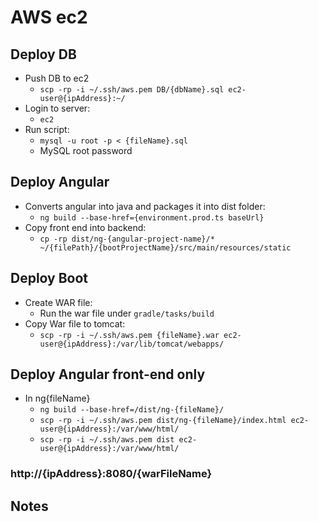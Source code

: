 # AWS ec2

## Deploy DB

* Push DB to ec2
  * ```scp -rp -i ~/.ssh/aws.pem DB/{dbName}.sql ec2-user@{ipAddress}:~/```
* Login to server:
  * ```ec2```
* Run script:
  * ```mysql -u root -p < {fileName}.sql```
  * MySQL root password

## Deploy Angular

* Converts angular into java and packages it into dist folder:
  * ```ng build --base-href={environment.prod.ts baseUrl}```
* Copy front end into backend:
  * ```cp -rp dist/ng-{angular-project-name}/* ~/{filePath}/{bootProjectName}/src/main/resources/static```

## Deploy Boot

* Create WAR file:
  * Run the war file under ```gradle/tasks/build```
* Copy War file to tomcat:
  * ```scp -rp -i ~/.ssh/aws.pem {fileName}.war ec2-user@{ipAddress}:/var/lib/tomcat/webapps/```

## Deploy Angular front-end only
* In ng{fileName}
  * ```ng build --base-href=/dist/ng-{fileName}/```
  * ```scp -rp -i ~/.ssh/aws.pem dist/ng-{fileName}/index.html ec2-user@{ipAddress}:/var/www/html/```
  * ```scp -rp -i ~/.ssh/aws.pem dist ec2-user@{ipAddress}:/var/www/html/```

### http://{ipAddress}:8080/{warFileName}

## Notes
